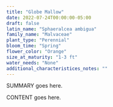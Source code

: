 ```yaml
---
title: "Globe Mallow"
date: 2022-07-24T00:00:00-05:00
draft: false
latin_name: "Sphaeralcea ambigua"
family_name: "Malvaceae"
plant_type: "Perennial"
bloom_time: "Spring"
flower_color: "Orange"
size_at_maturity: "1-3 ft"
water_needs: "None"
additional_characteristices_notes: ""
---
```


SUMMARY goes here.

<!--more-->

CONTENT goes here.